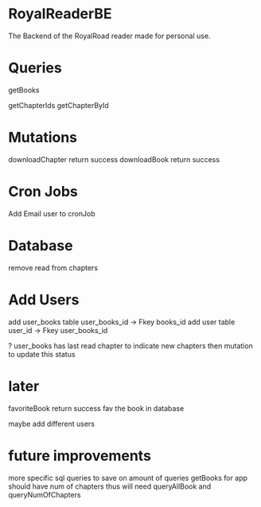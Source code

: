 # RoyalReaderBE
 The Backend of the RoyalRoad reader made for personal use.

# Queries

getBooks

getChapterIds
getChapterById

# Mutations

downloadChapter     return  success
downloadBook        return  success


# Cron Jobs

Add Email user to cronJob


# Database

remove read from chapters

# Add Users

add user_books  table   user_books_id -> Fkey books_id
add user        table   user_id -> Fkey user_books_id

? user_books      has last read chapter to indicate new chapters    then mutation to update this status




# later
favoriteBook        return  success     fav the book in database

maybe add different users





# future improvements
more specific sql queries to save on amount of queries
    getBooks for app should have num of chapters thus will need queryAllBook and queryNumOfChapters